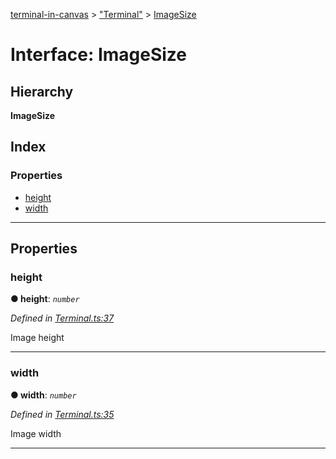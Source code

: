 [terminal-in-canvas](../README.md) > ["Terminal"](../modules/_terminal_.md) > [ImageSize](../interfaces/_terminal_.imagesize.md)

# Interface: ImageSize

## Hierarchy

**ImageSize**

## Index

### Properties

* [height](_terminal_.imagesize.md#height)
* [width](_terminal_.imagesize.md#width)

---

## Properties

<a id="height"></a>

###  height

**● height**: *`number`*

*Defined in [Terminal.ts:37](https://github.com/danikaze/terminal-in-canvas/blob/13134dd/src/Terminal.ts#L37)*

Image height

___
<a id="width"></a>

###  width

**● width**: *`number`*

*Defined in [Terminal.ts:35](https://github.com/danikaze/terminal-in-canvas/blob/13134dd/src/Terminal.ts#L35)*

Image width

___

